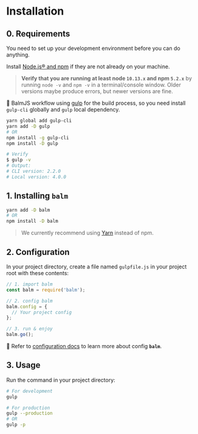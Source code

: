 # Installation

## 0. Requirements

You need to set up your development environment before you can do anything.

Install [Node.js® and npm](https://nodejs.org/en/download/) if they are not already on your machine.

> **Verify that you are running at least node `10.13.x` and npm `5.2.x`** by running `node -v` and `npm -v` in a terminal/console window. Older versions maybe produce errors, but newer versions are fine.

:bell: BalmJS workflow using [gulp](https://gulpjs.com/) for the build process, so you need install `gulp-cli` globally and `gulp` local dependency.

```sh
yarn global add gulp-cli
yarn add -D gulp
# OR
npm install -g gulp-cli
npm install -D gulp

# Verify
$ gulp -v
# Output:
# CLI version: 2.2.0
# Local version: 4.0.0
```

## 1. Installing **`balm`**

```sh
yarn add -D balm
# OR
npm install -D balm
```

> We currently recommend using [Yarn](https://yarnpkg.com/en/docs/install) instead of npm.

## 2. Configuration

In your project directory, create a file named `gulpfile.js` in your project root with these contents:

```js
// 1. import balm
const balm = require('balm');

// 2. config balm
balm.config = {
  // Your project config
};

// 3. run & enjoy
balm.go();
```

:page_with_curl: Refer to [configuration docs](../config/) to learn more about config **`balm`**.

## 3. Usage

Run the command in your project directory:

```sh
# For development
gulp

# For production
gulp --production
# OR
gulp -p
```
